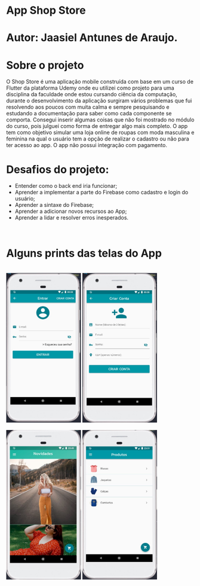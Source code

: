 # App Shop Store

# Autor: Jaasiel Antunes de Araujo.

# Sobre o projeto
O Shop Store é uma aplicação mobile construída com base em um curso de Flutter da plataforma Udemy onde eu utilizei como projeto para uma disciplina da faculdade onde estou cursando ciência da computação, durante o desenvolvimento da aplicação surgiram vários problemas
que fui resolvendo aos poucos com muita calma e sempre pesquisando e estudando a documentação para saber como cada componente se comporta. Consegui inserir algumas coisas que não foi mostrado no módulo do curso, pois julguei como forma de entregar algo mais completo.
O app tem como objetivo simular uma loja online de roupas com moda masculina e feminina na qual o usuário tem a opção de realizar o cadastro ou não para ter acesso ao app. O app não possui integração com pagamento. 

# Desafios do projeto:

- Entender como o back end iria funcionar;
- Aprender a implementar a parte do Firebase como cadastro e login do usuário;
- Aprender a sintaxe do Firebase;
- Aprender a adicionar novos recursos ao App;
- Aprender a lidar e resolver erros inesperados.

<br>

# Alguns prints das telas do App

<br>

<div>
    <img width="200" height="400" src="images/login.jpg">
    <img width="200" height="400" src="images/cadastro.jpg">
</div>

<br>

<div>
    <img width="200" height="400" src="images/home.jpg">
    <img width="200" height="400" src="images/produtos.jpg">
</div>
